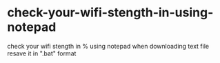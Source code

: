 # check-your-wifi-stength-in-using-notepad
check your wifi stength in % using notepad
when downloading text file resave it in ".bat" format
